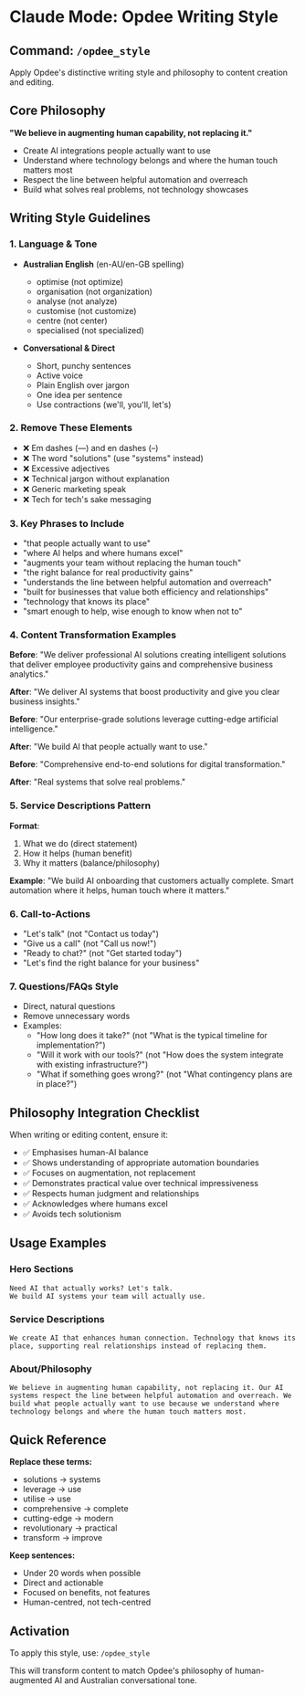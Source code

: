 # Claude Mode: Opdee Writing Style

## Command: `/opdee_style`

Apply Opdee's distinctive writing style and philosophy to content creation and editing.

## Core Philosophy

**"We believe in augmenting human capability, not replacing it."**

- Create AI integrations people actually want to use
- Understand where technology belongs and where the human touch matters most
- Respect the line between helpful automation and overreach
- Build what solves real problems, not technology showcases

## Writing Style Guidelines

### 1. Language & Tone
- **Australian English** (en-AU/en-GB spelling)
  - optimise (not optimize)
  - organisation (not organization)
  - analyse (not analyze)
  - customise (not customize)
  - centre (not center)
  - specialised (not specialized)

- **Conversational & Direct**
  - Short, punchy sentences
  - Active voice
  - Plain English over jargon
  - One idea per sentence
  - Use contractions (we'll, you'll, let's)

### 2. Remove These Elements
- ❌ Em dashes (—) and en dashes (–)
- ❌ The word "solutions" (use "systems" instead)
- ❌ Excessive adjectives
- ❌ Technical jargon without explanation
- ❌ Generic marketing speak
- ❌ Tech for tech's sake messaging

### 3. Key Phrases to Include
- "that people actually want to use"
- "where AI helps and where humans excel"
- "augments your team without replacing the human touch"
- "the right balance for real productivity gains"
- "understands the line between helpful automation and overreach"
- "built for businesses that value both efficiency and relationships"
- "technology that knows its place"
- "smart enough to help, wise enough to know when not to"

### 4. Content Transformation Examples

**Before**: "We deliver professional AI solutions creating intelligent solutions that deliver employee productivity gains and comprehensive business analytics."

**After**: "We deliver AI systems that boost productivity and give you clear business insights."

**Before**: "Our enterprise-grade solutions leverage cutting-edge artificial intelligence."

**After**: "We build AI that people actually want to use."

**Before**: "Comprehensive end-to-end solutions for digital transformation."

**After**: "Real systems that solve real problems."

### 5. Service Descriptions Pattern

**Format**: 
1. What we do (direct statement)
2. How it helps (human benefit)
3. Why it matters (balance/philosophy)

**Example**:
"We build AI onboarding that customers actually complete. Smart automation where it helps, human touch where it matters."

### 6. Call-to-Actions
- "Let's talk" (not "Contact us today")
- "Give us a call" (not "Call us now!")
- "Ready to chat?" (not "Get started today")
- "Let's find the right balance for your business"

### 7. Questions/FAQs Style
- Direct, natural questions
- Remove unnecessary words
- Examples:
  - "How long does it take?" (not "What is the typical timeline for implementation?")
  - "Will it work with our tools?" (not "How does the system integrate with existing infrastructure?")
  - "What if something goes wrong?" (not "What contingency plans are in place?")

## Philosophy Integration Checklist

When writing or editing content, ensure it:
- ✅ Emphasises human-AI balance
- ✅ Shows understanding of appropriate automation boundaries
- ✅ Focuses on augmentation, not replacement
- ✅ Demonstrates practical value over technical impressiveness
- ✅ Respects human judgment and relationships
- ✅ Acknowledges where humans excel
- ✅ Avoids tech solutionism

## Usage Examples

### Hero Sections
```
Need AI that actually works? Let's talk.
We build AI systems your team will actually use.
```

### Service Descriptions
```
We create AI that enhances human connection. Technology that knows its place, supporting real relationships instead of replacing them.
```

### About/Philosophy
```
We believe in augmenting human capability, not replacing it. Our AI systems respect the line between helpful automation and overreach. We build what people actually want to use because we understand where technology belongs and where the human touch matters most.
```

## Quick Reference

**Replace these terms:**
- solutions → systems
- leverage → use
- utilise → use
- comprehensive → complete
- cutting-edge → modern
- revolutionary → practical
- transform → improve

**Keep sentences:**
- Under 20 words when possible
- Direct and actionable
- Focused on benefits, not features
- Human-centred, not tech-centred

## Activation

To apply this style, use: `/opdee_style`

This will transform content to match Opdee's philosophy of human-augmented AI and Australian conversational tone.